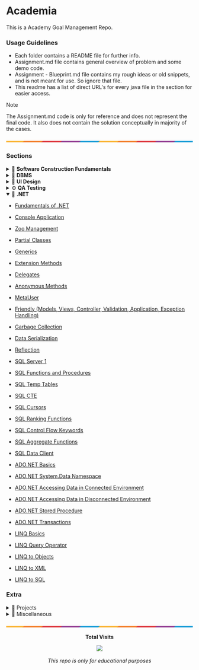 # Academia
This is a Academy Goal Management Repo. <br>

### Usage Guidelines
- Each folder contains a README file for further info.
- Assignment.md file contains general overview of problem and some demo code.
- Assignment - Blueprint.md file contains my rough ideas or old snippets, and is not meant for use. So ignore that file.
- This readme has a list of direct URL's for every java file in the section for easier access.

> [!note]
> The Assignment.md code is only for reference and does not represent the final code.
> It also does not contain the solution conceptually in majority of the cases.

![](https://github.com/Gamedemons/Gamedemons/blob/main/Resources/waxline.png)

### Sections

<details>
<summary>🧩 <b>Software Construction Fundamentals</b></summary>
  
- [Shopping Cart](https://github.com/metacube-manthan-rajoria/Assignments/blob/main/001%20-%20Software%20Construction%20Fundamentals%20-%20GET/Chapter%20001%20-%20Software%20Construction%20Fundamental%20Overview/Assignment.java)

- [HexCalc](https://github.com/metacube-manthan-rajoria/Assignments/blob/main/001%20-%20Software%20Construction%20Fundamentals%20-%20GET/Chapter%20002%20-%20Static%20Checking%20and%20Code%20Review/Assignment%201/Assignment.java)

- [Job Scheduler](https://github.com/metacube-manthan-rajoria/Assignments/blob/main/001%20-%20Software%20Construction%20Fundamentals%20-%20GET/Chapter%20002%20-%20Static%20Checking%20and%20Code%20Review/Assignment%202/Assignment.java)

- [String Manipulation](https://github.com/metacube-manthan-rajoria/Assignments/blob/main/001%20-%20Software%20Construction%20Fundamentals%20-%20GET/Chapter%20003%20-%20Software%20Specifications/Assignment%201/Assignment.java)

- [Class Marksheet](https://github.com/metacube-manthan-rajoria/Assignments/blob/main/001%20-%20Software%20Construction%20Fundamentals%20-%20GET/Chapter%20003%20-%20Software%20Specifications/Assignment%202/Assignment.java)

- [Area Calculator](https://github.com/metacube-manthan-rajoria/Assignments/blob/main/001%20-%20Software%20Construction%20Fundamentals%20-%20GET/Chapter%20003%20-%20Software%20Specifications/Assignment%203/Assignment.java)

- [ArrOperation](https://github.com/metacube-manthan-rajoria/Assignments/blob/main/001%20-%20Software%20Construction%20Fundamentals%20-%20GET/Chapter%20004%20-%20Test%20Driven%20Development%20and%20Junit/ArrOperation.java)

- [MathOperations](https://github.com/metacube-manthan-rajoria/Assignments/blob/main/001%20-%20Software%20Construction%20Fundamentals%20-%20GET/Chapter%20005%20-%20Recursion/Assignment%201/MathOperations.java)

- [RecursiveSearch](https://github.com/metacube-manthan-rajoria/Assignments/blob/main/001%20-%20Software%20Construction%20Fundamentals%20-%20GET/Chapter%20005%20-%20Recursion/Assignment%202/RecursiveSearch.java)

- [ChessBoard](https://github.com/metacube-manthan-rajoria/Assignments/blob/main/001%20-%20Software%20Construction%20Fundamentals%20-%20GET/Chapter%20005%20-%20Recursion/Assignment%203/ChessBoard.java)

- [IntSet](https://github.com/metacube-manthan-rajoria/Assignments/blob/main/001%20-%20Software%20Construction%20Fundamentals%20-%20GET/Chapter%20006%20-%20Abstract%20and%20Concrete%20Data%20Types/Assignment%201/Assignment.java)

- [PolyOperation](https://github.com/metacube-manthan-rajoria/Assignments/blob/main/001%20-%20Software%20Construction%20Fundamentals%20-%20GET/Chapter%20006%20-%20Abstract%20and%20Concrete%20Data%20Types/Assignment%202/Assignment.java)

- [Matrix](https://github.com/metacube-manthan-rajoria/Assignments/blob/main/001%20-%20Software%20Construction%20Fundamentals%20-%20GET/Chapter%20007%20-%20Using%20Invariants%20in%20Design%20and%20Implementation%20of%20ADTs/Matrix.java)

- [Organization](https://github.com/metacube-manthan-rajoria/Assignments/blob/main/001%20-%20Software%20Construction%20Fundamentals%20-%20GET/Chapter%20008%20-%20Inheritance%20and%20Composition/Organization.java)

- [Shape Factory](https://github.com/metacube-manthan-rajoria/Assignments/blob/main/001%20-%20Software%20Construction%20Fundamentals%20-%20GET/Chapter%20009%20-%20Factory%20For%20ADT/Main.java)
</details>

<details>
<summary>💾 <b>DBMS</b></summary>

- [StoreFront ER Diagram](https://github.com/metacube-manthan-rajoria/Assignments/blob/main/002%20-%20DBMS/Chapter%20001%20-%20Introduction%20to%20DBMS/StoreFront.svg)

- [StoreFront Database Queries](https://github.com/metacube-manthan-rajoria/Assignments/blob/main/002%20-%20DBMS/Chapter%20002%20-%20SQL%20Commands%20%26%20Joins/README.md)

- [StoreFront JDBC](https://github.com/metacube-manthan-rajoria/Assignments/blob/main/002%20-%20DBMS/Chapter%20003%20-%20JDBC/JDBC/app/src/main/java/jdbc/App.java)

- [StoreFront Queries](https://github.com/metacube-manthan-rajoria/Assignments/blob/main/002%20-%20DBMS/Chapter%20004%20-%20SQL%20Constraints%2C%20Functions%20%26%20Views/Queries.sql)

- [StoreFront StoredProcedures](https://github.com/metacube-manthan-rajoria/Assignments/blob/main/002%20-%20DBMS/Chapter%20005%20-%20Best%20Practices%20%26%20Implementation/Queries.sql)

</details>

<details>
<summary>📰 <b>UI Design</b></summary>

- [Metacube Parking System (HTML)](https://github.com/metacube-manthan-rajoria/GET_003_Chapter_001/tree/Chapter_001)

- [Metacube Parking System (CSS)](https://github.com/metacube-manthan-rajoria/GET_003_Chapter_001/tree/Chapter_002)

- [Weather App](https://github.com/metacube-manthan-rajoria/GET_003_Chapter_003/)

- [Blog Post](https://github.com/metacube-manthan-rajoria/GET_003_Chapter_004)

- [Dashboard](https://github.com/metacube-manthan-rajoria/GET_003_Chapter_005)

- [Metacube Parking System (JavaScript)](https://github.com/metacube-manthan-rajoria/GET_003_Chapter_001/tree/Chapter_006)

- [Metacube Parking System (ECMAScript)](https://github.com/metacube-manthan-rajoria/GET_003_Chapter_001/tree/Chapter_007)

- [NPM Project Creation](https://github.com/metacube-manthan-rajoria/GET_003_Chapter_008)

- [Metacube Parking System (TypeScript)](https://github.com/metacube-manthan-rajoria/GET_003_Chapter_009)

- [Kanban - React 1](https://github.com/metacube-manthan-rajoria/GET_003_Chapter_010/tree/ab0287ec0f9f1cebb370232ffbf92a78fb48dced)

- [Kanban - React 2](https://github.com/metacube-manthan-rajoria/GET_003_Chapter_010)

</details>

<details>
<summary>⚙️ <b>QA Testing</b></summary>

- [Testing Concepts](https://github.com/metacube-manthan-rajoria/Assignments/tree/main/004%20-%20QA%20Testing/Chapter%20001%20-%20Testing%20Concepts)

- [Test Automation](https://github.com/metacube-manthan-rajoria/Assignments/tree/main/004%20-%20QA%20Testing/Chapter%20002%20-%20Test%20Automation)

</details>

<details open>
<summary>🥅 <b>.NET</b></summary>

- [Fundamentals of .NET](https://github.com/metacube-manthan-rajoria/Assignments/blob/main/006%20-%20DOTNET/Chapter%20001%20-%20Introduction/Assignment%20001%20-%20Fundamentals%20of%20.NET/Assignment.md)

- [Console Application](https://github.com/metacube-manthan-rajoria/Assignments/tree/main/006%20-%20DOTNET/Chapter%20001%20-%20Introduction/Assignment%20002%20-%20Console%20Application)

- [Zoo Management](https://github.com/metacube-manthan-rajoria/Assignments/tree/main/006%20-%20DOTNET/Chapter%20002%20-%20Basics/Assignment%20002%20-%20C%23%20OOP)

- [Partial Classes](https://github.com/metacube-manthan-rajoria/Assignments/blob/main/006%20-%20DOTNET/Chapter%20003%20-%20Intermediate%201/Assignment%20001%20-%20Partial%20Classes/Assignment.md)

- [Generics](https://github.com/metacube-manthan-rajoria/Assignments/tree/main/006%20-%20DOTNET/Chapter%20003%20-%20Intermediate%201/Assignment%20002%20-%20Generics)

- [Extension Methods](https://github.com/metacube-manthan-rajoria/Assignments/tree/main/006%20-%20DOTNET/Chapter%20003%20-%20Intermediate%201/Assignment%20003%20-%20Extension%20Methods)

- [Delegates](https://github.com/metacube-manthan-rajoria/Assignments/tree/main/006%20-%20DOTNET/Chapter%20003%20-%20Intermediate%201/Assignment%20004%20-%20Delegates)

- [Anonymous Methods](https://github.com/metacube-manthan-rajoria/Assignments/tree/main/006%20-%20DOTNET/Chapter%20003%20-%20Intermediate%201/Assignment%20005%20-%20Anonymous%20Methods)

- [MetaUser](https://github.com/metacube-manthan-rajoria/Assignments/tree/main/006%20-%20DOTNET/Chapter%20005%20-%20ASP.NET%20MVC/Assignment%20001%20-%20Introduction)

- [Friendly (Models, Views, Controller, Validation, Application, Exception Handling)](https://github.com/metacube-manthan-rajoria/Friendly)

- [Garbage Collection](https://github.com/metacube-manthan-rajoria/Assignments/tree/main/006%20-%20DOTNET/Chapter%20004%20-%20Intermediate%202/Assignment%20002%20-%20Garbage%20Collection)

- [Data Serialization](https://github.com/metacube-manthan-rajoria/EmployeeSerializer)

- [Reflection](https://github.com/metacube-manthan-rajoria/Assignments/blob/main/006%20-%20DOTNET/Chapter%20004%20-%20Intermediate%202/Assignment%20004%20-%20Reflection/ReflectionConsole)

- [SQL Server 1](https://github.com/metacube-manthan-rajoria/Assignments/blob/main/006%20-%20DOTNET/Chapter%20006%20-%20SQL%20Server%201)

- [SQL Functions and Procedures](https://github.com/metacube-manthan-rajoria/Assignments/tree/main/006%20-%20DOTNET/Chapter%20007%20-%20SQL%20Server%202/Assignment%20001%20-%20Functions%20and%20Procedures)

- [SQL Temp Tables](https://github.com/metacube-manthan-rajoria/Assignments/tree/main/006%20-%20DOTNET/Chapter%20007%20-%20SQL%20Server%202/Assignment%20002%20-%20Temp%20Table)

- [SQL CTE](https://github.com/metacube-manthan-rajoria/Assignments/tree/main/006%20-%20DOTNET/Chapter%20007%20-%20SQL%20Server%202/Assignment%20003%20-%20CTE)

- [SQL Cursors](https://github.com/metacube-manthan-rajoria/Assignments/tree/main/006%20-%20DOTNET/Chapter%20007%20-%20SQL%20Server%202/Assignment%20004%20-%20Cursors)

- [SQL Ranking Functions](https://github.com/metacube-manthan-rajoria/Assignments/tree/main/006%20-%20DOTNET/Chapter%20007%20-%20SQL%20Server%202/Assignment%20005%20-%20Ranking%20Functions)

- [SQL Control Flow Keywords](https://github.com/metacube-manthan-rajoria/Assignments/tree/main/006%20-%20DOTNET/Chapter%20007%20-%20SQL%20Server%202/Assignment%20006%20-%20Control%20Flow%20Keywords)

- [SQL Aggregate Functions](https://github.com/metacube-manthan-rajoria/Assignments/tree/main/006%20-%20DOTNET/Chapter%20007%20-%20SQL%20Server%202/Assignment%20007%20-%20Aggregate%20Functions)

- [SQL Data Client](https://github.com/metacube-manthan-rajoria/Bookworm/tree/f9da16eae80c1a33fcd9f7e2a9098674f9fe34c2)

- [ADO.NET Basics](https://github.com/metacube-manthan-rajoria/Bookworm/tree/f9da16eae80c1a33fcd9f7e2a9098674f9fe34c2)

- [ADO.NET System.Data Namespace](https://github.com/metacube-manthan-rajoria/Assignments/tree/main/006%20-%20DOTNET/Chapter%20008%20-%20ADO.NET/Assignment%20002%20-%20System.Data%20Namespace)

- [ADO.NET Accessing Data in Connected Environment](https://github.com/metacube-manthan-rajoria/Assignments/tree/main/006%20-%20DOTNET/Chapter%20008%20-%20ADO.NET/Assignment%20003%20-%20Accessing%20Data%20in%20Connected%20Environment)

- [ADO.NET Accessing Data in Disconnected Environment](https://github.com/metacube-manthan-rajoria/Assignments/tree/main/006%20-%20DOTNET/Chapter%20008%20-%20ADO.NET/Assignment%20004%20-%20Accessing%20Data%20in%20Disconnected%20Environment)

- [ADO.NET Stored Procedure](https://github.com/metacube-manthan-rajoria/Assignments/tree/main/006%20-%20DOTNET/Chapter%20008%20-%20ADO.NET/Assignment%20005%20-%20Stored%20Procedure)

- [ADO.NET Transactions](https://github.com/metacube-manthan-rajoria/Assignments/tree/main/006%20-%20DOTNET/Chapter%20008%20-%20ADO.NET/Assignment%20006%20-%20Transactions)

- [LINQ Basics](https://github.com/metacube-manthan-rajoria/Assignments/tree/main/006%20-%20DOTNET/Chapter%20009%20-%20LINQ/Assignment%20001%20-%20Basics)

- [LINQ Query Operator](https://github.com/metacube-manthan-rajoria/Assignments/tree/main/006%20-%20DOTNET/Chapter%20009%20-%20LINQ/Assignment%20003%20-%20Query%20Operator)

- [LINQ to Objects](https://github.com/metacube-manthan-rajoria/Assignments/tree/main/006%20-%20DOTNET/Chapter%20009%20-%20LINQ/Assignment%20004%20-%20LINQ%20to%20Objects)

- [LINQ to XML](https://github.com/metacube-manthan-rajoria/Assignments/tree/main/006%20-%20DOTNET/Chapter%20009%20-%20LINQ/Assignment%20005%20-%20LINQ%20to%20XML)

- [LINQ to SQL](https://github.com/metacube-manthan-rajoria/Assignments/tree/main/006%20-%20DOTNET/Chapter%20009%20-%20LINQ/Assignment%20006%20-%20LINQ%20to%20SQL)

</details>

### Extra

<details>
<summary>🤖 Projects</summary>

- [Bookworm](https://github.com/metacube-manthan-rajoria/Bookworm)
  
</details>

<details>
<summary>🎃 Miscellaneous</summary>

- [Backups](https://github.com/metacube-manthan-rajoria/Extras)

- [Slides](https://github.com/metacube-manthan-rajoria/Slides)

- [Libraries](https://github.com/metacube-manthan-rajoria/Libraries)

</details>

![](https://github.com/Gamedemons/Gamedemons/blob/main/Resources/waxline.png)

<p align="center">
    <b>Total Visits</b>
</p>
<p align="center">
  <a href="https://github.com/Gamedemons/Gamedemons">
    <img src="https://count.getloli.com/@metacube-manthan?name=metacube-manthan&theme=booru-helltaker&padding=7&offset=0&align=top&scale=1.1&pixelated=0&darkmode=auto"/>
  </a>
</p>
<p align="center">
    <i>This repo is only for educational purposes</i>
</p>
